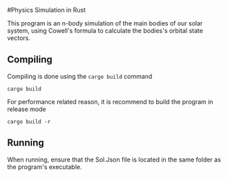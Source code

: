#Physics Simulation in Rust

This program is an n-body simulation of the main bodies of our solar system, using Cowell's formula to calculate the bodies's orbital state vectors.

## Compiling
Compiling is done using the `cargo build` command

`cargo build`

For performance related reason, it is recommend to build the program in release mode

`cargo build -r`

## Running

When running, ensure that the Sol.Json file is located in the same folder as the program's executable.
